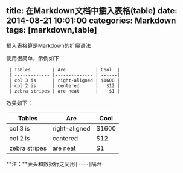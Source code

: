 title: 在Markdown文档中插入表格(table)
date: 2014-08-21 10:01:00
categories: Markdown
tags: [markdown,table] 
---
插入表格算是Markdown的扩展语法

使用很简单，示例如下：

```
 | Tables        | Are           | Cool  |  
 | ------------- |-------------- | ------|  
 | col 3 is      | right-aligned | $1600 |  
 | col 2 is      | centered      |   $12 | 
 | zebra stripes | are neat      |    $1 |  
```
<!--more-->

效果如下：

| Tables        | Are           | Cool  |
|---------------|---------------|-------|
| col 3 is      | right-aligned | $1600 |
| col 2 is      | centered      |   $12 |
| zebra stripes | are neat      |    $1 |

**注：**表头和数据行之间用`|----|`隔开